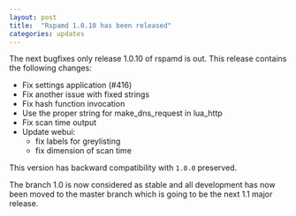 ```yaml
---
layout: post
title:  "Rspamd 1.0.10 has been released"
categories: updates
---
```


The next bugfixes only release 1.0.10 of rspamd is out. This release contains the following changes:

* Fix settings application (#416)
* Fix another issue with fixed strings
* Fix hash function invocation
* Use the proper string for make_dns_request in lua_http
* Fix scan time output
* Update webui:
	- fix labels for greylisting
	- fix dimension of scan time

This version has backward compatibility with `1.0.0` preserved.

The branch 1.0 is now considered as stable and all development has now been moved to the master branch which is going to be the next 1.1 major release.
